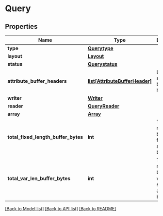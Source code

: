 # Query

## Properties

| Name                                | Type                                                        | Description                                               | Notes      |
| ----------------------------------- | ----------------------------------------------------------- | --------------------------------------------------------- | ---------- |
| **type**                            | [**Querytype**](Querytype.md)                               |                                                           |
| **layout**                          | [**Layout**](Layout.md)                                     |                                                           |
| **status**                          | [**Querystatus**](Querystatus.md)                           |                                                           |
| **attribute_buffer_headers**        | [**list[AttributeBufferHeader]**](AttributeBufferHeader.md) | List of attribute buffer headers                          |
| **writer**                          | [**Writer**](Writer.md)                                     |                                                           | [optional] |
| **reader**                          | [**QueryReader**](QueryReader.md)                           |                                                           | [optional] |
| **array**                           | [**Array**](Array.md)                                       |                                                           |
| **total_fixed_length_buffer_bytes** | **int**                                                     | Total number of bytes in fixed size attribute buffers.    |
| **total_var_len_buffer_bytes**      | **int**                                                     | Total number of bytes in variable size attribute buffers. |

[[Back to Model list]](../README.md#documentation-for-models) [[Back to API list]](../README.md#documentation-for-api-endpoints) [[Back to README]](../README.md)
